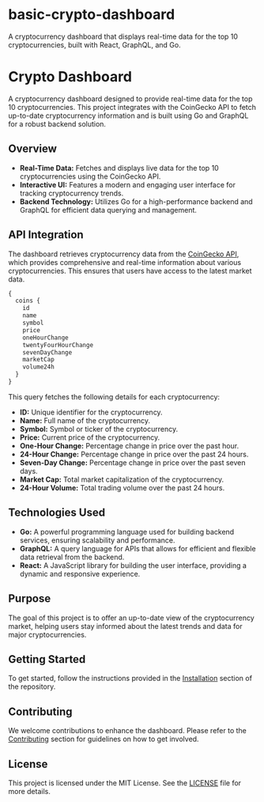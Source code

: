 # basic-crypto-dashboard
A cryptocurrency dashboard that displays real-time data for the top 10 cryptocurrencies, built with React, GraphQL, and Go.

# Crypto Dashboard

A cryptocurrency dashboard designed to provide real-time data for the top 10 cryptocurrencies. This project integrates with the CoinGecko API to fetch up-to-date cryptocurrency information and is built using Go and GraphQL for a robust backend solution.

## Overview

- **Real-Time Data:** Fetches and displays live data for the top 10 cryptocurrencies using the CoinGecko API.
- **Interactive UI:** Features a modern and engaging user interface for tracking cryptocurrency trends.
- **Backend Technology:** Utilizes Go for a high-performance backend and GraphQL for efficient data querying and management.

## API Integration

The dashboard retrieves cryptocurrency data from the [CoinGecko API](https://coingecko.com), which provides comprehensive and real-time information about various cryptocurrencies. This ensures that users have access to the latest market data.

```graphql
{
  coins {
    id
    name
    symbol
    price
    oneHourChange
    twentyFourHourChange
    sevenDayChange
    marketCap
    volume24h
  }
}
```
This query fetches the following details for each cryptocurrency:

- **ID:** Unique identifier for the cryptocurrency.
- **Name:** Full name of the cryptocurrency.
- **Symbol:** Symbol or ticker of the cryptocurrency.
- **Price:** Current price of the cryptocurrency.
- **One-Hour Change:** Percentage change in price over the past hour.
- **24-Hour Change:** Percentage change in price over the past 24 hours.
- **Seven-Day Change:** Percentage change in price over the past seven days.
- **Market Cap:** Total market capitalization of the cryptocurrency.
- **24-Hour Volume:** Total trading volume over the past 24 hours.

## Technologies Used

- **Go:** A powerful programming language used for building backend services, ensuring scalability and performance.
- **GraphQL:** A query language for APIs that allows for efficient and flexible data retrieval from the backend.
- **React:** A JavaScript library for building the user interface, providing a dynamic and responsive experience.

## Purpose

The goal of this project is to offer an up-to-date view of the cryptocurrency market, helping users stay informed about the latest trends and data for major cryptocurrencies.

## Getting Started

To get started, follow the instructions provided in the [Installation](#installation) section of the repository.

## Contributing

We welcome contributions to enhance the dashboard. Please refer to the [Contributing](#contributing) section for guidelines on how to get involved.

## License

This project is licensed under the MIT License. See the [LICENSE](LICENSE) file for more details.

